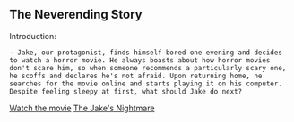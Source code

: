 ## The Neverending Story

Introduction:

    - Jake, our protagonist, finds himself bored one evening and decides to watch a horror movie. He always boasts about how horror movies don't scare him, so when someone recommends a particularly scary one, he scoffs and declares he's not afraid. Upon returning home, he searches for the movie online and starts playing it on his computer. Despite feeling sleepy at first, what should Jake do next?

[Watch the movie](./Choice-1/Choice-1.md)
[The Jake's Nightmare](./Choice-2/Choice-2.md)




